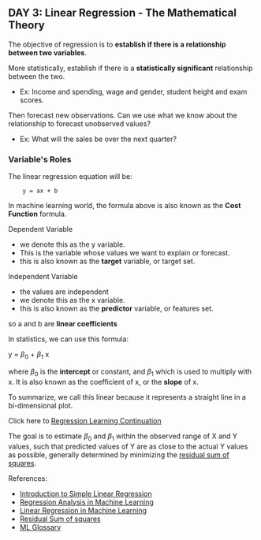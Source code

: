 
## DAY 3: Linear Regression - The Mathematical Theory

The objective of regression is to **establish if there is a relationship between two variables**.

More statistically, establish if there is a **statistically significant** relationship between the two. 
- Ex: Income and spending, wage and gender, student height and exam scores. 

Then forecast new observations. Can we use what we know about the relationship to forecast unobserved values?
 - Ex: What will the sales be over the next quarter?

### Variable's Roles

The linear regression equation will be:
```
    y = ax + b
```
In machine learning world, the formula above is also known as the **Cost Function** formula.

Dependent Variable 
 - we denote this as the y variable.
 - This is the variable whose values we want to explain or forecast.
  - this is also known as the **target** variable, or target set.

Independent Variable
  - the values are independent
  - we denote this as the x variable. 
  - this is also known as the **predictor** variable, or features set.

so a and b are **linear coefficients**

In statistics, we can use this formula:

y = $\beta_0$ + $\beta_1$ x 

where $\beta_0$ is the **intercept** or constant, and $\beta_1$ which is used to multiply with x. It is also known as the coefficient of x, or the **slope** of x. 

To summarize, we call this linear because it represents a straight line in a bi-dimensional plot.


Click here to [Regression Learning Continuation][continuation-url]

The goal is to estimate $\beta_0$ and $\beta_1$ within the observed range of X and Y values, such that predicted values of Y are as close to the actual Y values as possible, generally determined by minimizing the [residual sum of squares][rss-url]. 


References:
- [Introduction to Simple Linear Regression][youtube-url]
- [Regression Analysis in Machine Learning][linear-url] 
- [Linear Regression in Machine Learning][lin2-url]
- [Residual Sum of squares][rss-url]
- [ML Glossary][mlglo-url]

[mlglo-url]: https://ml-cheatsheet.readthedocs.io/en/latest/index.html
[rss-url]: https://www.investopedia.com/terms/r/residual-sum-of-squares.asp
[youtube-url]: https://www.youtube.com/watch?v=owI7zxCqNY0&t=122s
[linear-url]: https://www.javatpoint.com/regression-analysis-in-machine-learning
[lin2-url]: https://www.javatpoint.com/linear-regression-in-machine-learning
[continuation-url]: https://github.com/ivymorenomt/100DaysML/blob/master/1-10/Day2_DefineProject.md